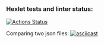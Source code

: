 ### Hexlet tests and linter status:
[![Actions Status](https://github.com/Arrcontender/python-project-lvl2/workflows/hexlet-check/badge.svg)](https://github.com/Arrcontender/python-project-lvl2/actions)

Comparing two json files:
[![asciicast](https://asciinema.org/a/DfEgmBklm0zHCcMSkdL8y9y5C.svg)](https://asciinema.org/a/DfEgmBklm0zHCcMSkdL8y9y5C)
